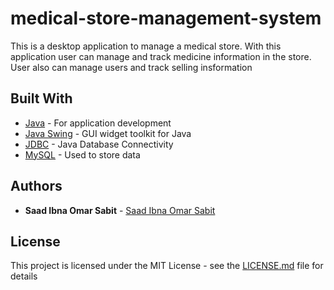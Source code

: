 # medical-store-management-system

This is a desktop application to manage a medical store. With this application user can manage and track medicine information in the store. User also can manage users and track selling insformation

## Built With

* [Java](https://www.java.com/en/) - For application development
* [Java Swing](https://docs.oracle.com/javase/tutorial/uiswing/) - GUI widget toolkit for Java
* [JDBC](https://docs.oracle.com/javase/tutorial/jdbc/overview/index.html) - Java Database Connectivity
* [MySQL](https://www.mysql.com/) - Used to store data




## Authors

* **Saad Ibna Omar Sabit** - [Saad Ibna Omar Sabit](https://www.linkedin.com/in/sabit/)

## License

This project is licensed under the MIT License - see the [LICENSE.md](LICENSE) file for details
